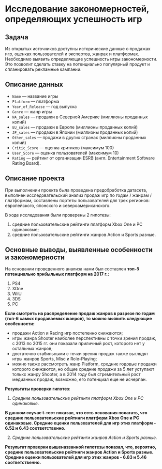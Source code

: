# Исследование закономерностей, определяющих успешность игр

## Задача

Из открытых источников доступны исторические данные о продажах игр, оценках пользователей и экспертов, жанрах и платформах. Необходимо выявить определяющие успешность игры закономерности. Это позволит сделать ставку на потенциально популярный продукт и спланировать рекламные кампании.

## Описание данных 

- `Name` — название игры
- `Platform` — платформа
- `Year_of_Release` — год выпуска
- `Genre` — жанр игры
- `NA_sales` — продажи в Северной Америке (миллионы проданных копий)
- `EU_sales` — продажи в Европе (миллионы проданных копий)
- `JP_sales` — продажи в Японии (миллионы проданных копий)
- `Other_sales` — продажи в других странах (миллионы проданных копий)
- `Critic_Score` — оценка критиков (максимум 100)
- `User_Score` — оценка пользователей (максимум 10)
- `Rating` — рейтинг от организации ESRB (англ. Entertainment Software Rating Board). 
  
## Описание проекта

При выполнении проекта была проведена предобработка датасета, выполнен исследовательский анализ продаж игр по годам / жанрам / платформам, составлены портеты пользователей для трех регионов: европейского, японского и североамериканского.

В ходе исследования были проверены 2 гипотезы:

1) средние пользовательские рейтинги платформ Xbox One и PC одинаковые;
2) средние пользовательские рейтинги жанров Action и Sports разные. 

## Основные выводы, выявленные особенности и закономерности

На основании проведенного анализа нами был составлен **топ-5 потенциально прибыльных платформ на 2017 г.:**
  1. PS4
  2. XOne
  3. WiiU
  4. 3DS
  5. PC

**Если смотреть на распределение продаж жанров в разрезе по годам (топ-6 самых продаваемых жанров), то можно выявить следующие особенности:**
   - продажи Action и Racing игр постепенно снижаются;
   - игры жанра Shooter наиболее перспективны с точки зрения продаж, с 2013 по 2015 гг. они показали приличный рост, которого нет у остальных жанров;
   - достаточно стабильными с точки зрения продаж также выглядят игры жанров Sports, Misc и Role-Playing;
   - можно также рассмотреть жанр Platform, средние годовые продажи которого снижаются, но общие средние продажи за 5 лет уступают только жанру Shooter, а в 2014 году был стремительный рост медианных продаж, возможно, его потенциал еще не исчерпан.

**Результаты проверки гипотез:**

1) *Средние пользовательские рейтинги платформ Xbox One и PC одинаковые.*

 **В данном случае t-тест показал, что есть основания полагать, что средние пользовательские рейтинги платформ Xbox One и PC одинаковые. Средние оценки пользователей для игр этих платформ - 6.52 и 6.43 соответственно.**

2) *Средние пользовательские рейтинги жанров Action  и Sports разные.*

 **Результат проверки вышеназванной гипотезы показал, что, вероятно, средние пользовательские рейтинги жанров Action  и Sports разные. Средние оценки пользователей для игр этих жанров - 6.83 и 5.46 соответственно.**
